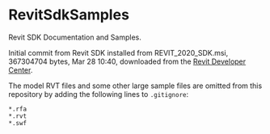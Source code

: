 # RevitSdkSamples

Revit SDK Documentation and Samples.

Initial commit from Revit SDK installed from REVIT_2020_SDK.msi, 367304704 bytes, Mar 28 10:40, downloaded from
the [Revit Developer Center](http://www.autodesk.com/developrevit).

The model RVT files and some other large sample files are omitted from this repository by adding the following lines to `.gitignore`:

```
*.rfa
*.rvt
*.swf
```